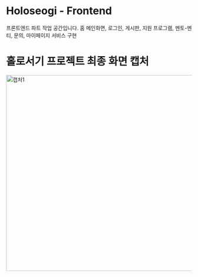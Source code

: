 # Holoseogi - Frontend
프론트엔드 파트 작업 공간입니다.
홈 메인화면, 로그인, 게시판, 지원 프로그램, 멘토-멘티, 문의, 마이페이지 서비스 구현

# 홀로서기 프로젝트 최종 화면 캡처
<img width="531" alt="캡처1" src="https://github.com/Teamo-project/holoseogi-frontend/assets/102502542/58ab5e09-1dd5-4093-aa73-81b0c9031c3b">
